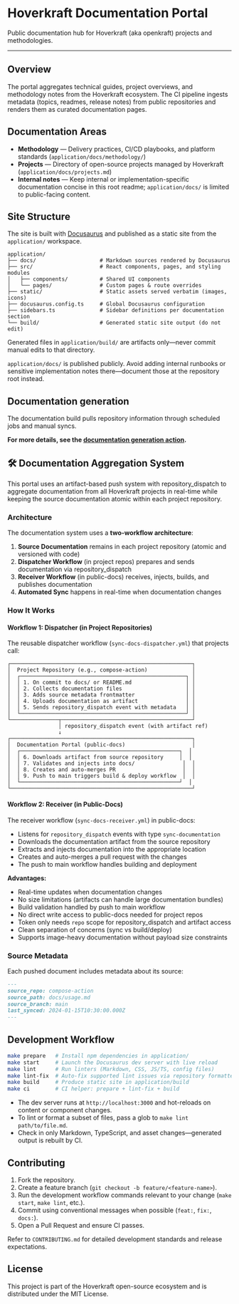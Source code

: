 # Hoverkraft Documentation Portal

Public documentation hub for Hoverkraft (aka openkraft) projects and methodologies.

---

## Overview

The portal aggregates technical guides, project overviews, and methodology notes from the Hoverkraft ecosystem. The CI pipeline ingests metadata (topics, readmes, release notes) from public repositories and renders them as curated documentation pages.

## Documentation Areas

- **Methodology** — Delivery practices, CI/CD playbooks, and platform standards (`application/docs/methodology/`)
- **Projects** — Directory of open-source projects managed by Hoverkraft (`application/docs/projects.md`)
- **Internal notes** — Keep internal or implementation-specific documentation concise in this root readme; `application/docs/` is limited to public-facing content.

## Site Structure

The site is built with [Docusaurus](https://docusaurus.io/) and published as a static site from the `application/` workspace.

```
application/
├── docs/                    # Markdown sources rendered by Docusaurus
├── src/                     # React components, pages, and styling modules
│   ├── components/          # Shared UI components
│   └── pages/               # Custom pages & route overrides
├── static/                  # Static assets served verbatim (images, icons)
├── docusaurus.config.ts     # Global Docusaurus configuration
├── sidebars.ts              # Sidebar definitions per documentation section
└── build/                   # Generated static site output (do not edit)
```

Generated files in `application/build/` are artifacts only—never commit manual edits to that directory.

`application/docs/` is published publicly. Avoid adding internal runbooks or sensitive implementation notes there—document those at the repository root instead.

## Documentation generation

The documentation build pulls repository information through scheduled jobs and manual syncs.

**For more details, see the [documentation generation action](.github/actions/generate-docs/README.md).**

## 🛠️ Documentation Aggregation System

This portal uses an artifact-based push system with repository_dispatch to aggregate documentation from all Hoverkraft projects in real-time while keeping the source documentation atomic within each project repository.

### Architecture

The documentation system uses a **two-workflow architecture**:

1. **Source Documentation** remains in each project repository (atomic and versioned with code)
2. **Dispatcher Workflow** (in project repos) prepares and sends documentation via repository_dispatch
3. **Receiver Workflow** (in public-docs) receives, injects, builds, and publishes documentation
4. **Automated Sync** happens in real-time when documentation changes

### How It Works

#### Workflow 1: Dispatcher (in Project Repositories)

The reusable dispatcher workflow (`sync-docs-dispatcher.yml`) that projects call:

```
┌─────────────────────────────────────────────────────────┐
│  Project Repository (e.g., compose-action)              │
│  ┌────────────────────────────────────────────────────┐ │
│  │ 1. On commit to docs/ or README.md                 │ │
│  │ 2. Collects documentation files                    │ │
│  │ 3. Adds source metadata frontmatter                │ │
│  │ 4. Uploads documentation as artifact               │ │
│  │ 5. Sends repository_dispatch event with metadata   │ │
│  └────────────────────────────────────────────────────┘ │
└───────────────┬─────────────────────────────────────────┘
                │ repository_dispatch event (with artifact ref)
                ↓
┌─────────────────────────────────────────────────────────┐
│  Documentation Portal (public-docs)                     │
│  ┌──────────────────────────────────────────────────┐  │
│  │ 6. Downloads artifact from source repository     │  │
│  │ 7. Validates and injects into docs/               │  │
│  │ 8. Creates and auto-merges PR                     │  │
│  │ 9. Push to main triggers build & deploy workflow  │  │
│  └──────────────────────────────────────────────────┘  │
└─────────────────────────────────────────────────────────┘
```

#### Workflow 2: Receiver (in Public-Docs)

The receiver workflow (`sync-docs-receiver.yml`) in public-docs:

- Listens for `repository_dispatch` events with type `sync-documentation`
- Downloads the documentation artifact from the source repository
- Extracts and injects documentation into the appropriate location
- Creates and auto-merges a pull request with the changes
- The push to main workflow handles building and deployment

**Advantages:**

- Real-time updates when documentation changes
- No size limitations (artifacts can handle large documentation bundles)
- Build validation handled by push to main workflow
- No direct write access to public-docs needed for project repos
- Token only needs `repo` scope for repository_dispatch and artifact access
- Clean separation of concerns (sync vs build/deploy)
- Supports image-heavy documentation without payload size constraints

### Source Metadata

Each pushed document includes metadata about its source:

```markdown
---
source_repo: compose-action
source_path: docs/usage.md
source_branch: main
last_synced: 2024-01-15T10:30:00.000Z
---
```

## Development Workflow

```bash
make prepare   # Install npm dependencies in application/
make start     # Launch the Docusaurus dev server with live reload
make lint      # Run linters (Markdown, CSS, JS/TS, config files)
make lint-fix  # Auto-fix supported lint issues via repository formatter
make build     # Produce static site in application/build
make ci        # CI helper: prepare + lint-fix + build
```

- The dev server runs at `http://localhost:3000` and hot-reloads on content or component changes.
- To lint or format a subset of files, pass a glob to `make lint path/to/file.md`.
- Check in only Markdown, TypeScript, and asset changes—generated output is rebuilt by CI.

## Contributing

1. Fork the repository.
2. Create a feature branch (`git checkout -b feature/<feature-name>`).
3. Run the development workflow commands relevant to your change (`make start`, `make lint`, etc.).
4. Commit using conventional messages when possible (`feat:`, `fix:`, `docs:`).
5. Open a Pull Request and ensure CI passes.

Refer to `CONTRIBUTING.md` for detailed development standards and release expectations.

## License

This project is part of the Hoverkraft open-source ecosystem and is distributed under the MIT License.
